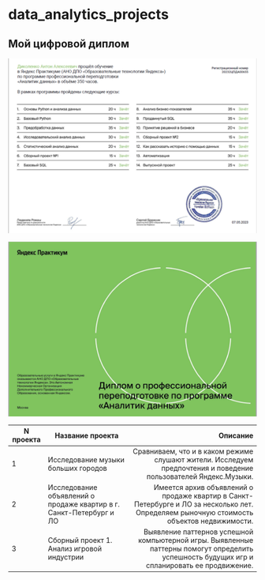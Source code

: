 # data_analytics_projects

## Мой цифровой диплом

![Как выглядит программа](https://github.com/TokserDi/data_analytics_projects/blob/main/photos/2.png?raw=true)

![Как выглядит сертификат](https://github.com/TokserDi/data_analytics_projects/blob/main/photos/1.png?raw=true)

| N проекта | Название проекта | Описание |
| --- | ------------- | -----:|
| 1 | Исследование музыки больших городов | Сравниваем, что и в каком режиме слушают жители. Исследуем предпочтения и поведение пользователей Яндекс.Музыки. |
| 2 | Исследование объявлений о продаже квартир в г. Санкт-Петербург и ЛО | Имеется архив объявлений о продаже квартир в Санкт-Петербурге и ЛО за несколько лет. Определяем рыночную стоимость объектов недвижимости. |
| 3 | Сборный проект 1. Анализ игровой индустрии  | Выявление паттернов успешной компьютерной игры. Выявленные паттерны помогут определить успешность будущих игр и спланировать ее продвижение. |



